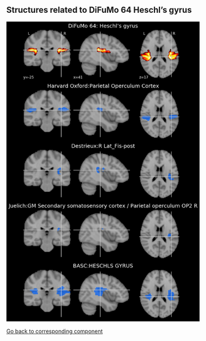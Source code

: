 


## Structures related to DiFuMo 64 Heschl’s gyrus

![45](45.jpg "Structures related to DiFuMo 64 Heschl’s gyrus")

[Go back to corresponding component](https://parietal-inria.github.io/DiFuMo/64/html/45.html)